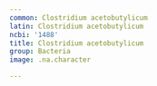 ```yaml
---
common: Clostridium acetobutylicum
latin: Clostridium acetobutylicum
ncbi: '1488'
title: Clostridium acetobutylicum
group: Bacteria
image: .na.character

---
```

